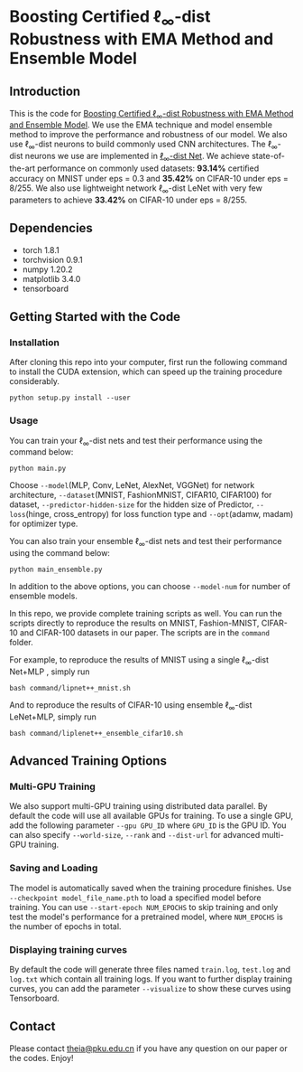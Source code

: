 # Boosting Certified $\ell_\infty$-dist Robustness with EMA Method and Ensemble Model

## Introduction

This is the code for [Boosting Certified $\ell_\infty$-dist Robustness with EMA Method and Ensemble Model](https://arxiv.org/abs/2107.00230). We use the EMA technique and model ensemble method to improve the performance and robustness of our model. We also use $\ell_\infty$-dist neurons to build commonly used CNN architectures. The $\ell_\infty$-dist neurons we use are implemented in [$\ell_\infty$-dist Net](https://github.com/zbh2047/L_inf-dist-net). We achieve state-of-the-art performance on commonly used datasets: **93.14%** certiﬁed accuracy on MNIST under eps = 0.3 and **35.42%** on CIFAR-10 under eps = 8/255. We also use lightweight network $\ell_\infty$-dist LeNet with very few parameters to achieve **33.42%** on CIFAR-10 under eps = 8/255.

## Dependencies

- torch 1.8.1
- torchvision 0.9.1
- numpy 1.20.2
- matplotlib 3.4.0
- tensorboard

## Getting Started with the Code

### Installation

After cloning this repo into your computer, first run the following command to install the CUDA extension, which can speed up the training procedure considerably.

```
python setup.py install --user
```

### Usage

You can train your $\ell_\infty$-dist nets and test their performance using the command below:
```
python main.py
```

Choose `--model`(MLP, Conv, LeNet, AlexNet, VGGNet) for network architecture, `--dataset`(MNIST, FashionMNIST, CIFAR10, CIFAR100) for dataset, `--predictor-hidden-size` for the hidden size of Predictor, `--loss`(hinge, cross_entropy) for loss function type and `--opt`(adamw, madam) for optimizer type.  

You can also train your ensemble $\ell_\infty$-dist nets and test their performance using the command below:
```
python main_ensemble.py
```

In addition to the above options, you can choose `--model-num` for number of ensemble models.  

In this repo, we provide complete training scripts as well. You can run the scripts directly to reproduce the results on MNIST, Fashion-MNIST, CIFAR-10 and CIFAR-100 datasets in our paper. The scripts are in the `command` folder.  

For example, to reproduce the results of MNIST using a single $\ell_\infty$-dist Net+MLP , simply run

```
bash command/lipnet++_mnist.sh
```

And to reproduce the results of CIFAR-10 using ensemble $\ell_\infty$-dist LeNet+MLP, simply run

```
bash command/liplenet++_ensemble_cifar10.sh
```

## Advanced Training Options

### Multi-GPU Training

We also support multi-GPU training using distributed data parallel. By default the code will use all available GPUs for training. To use a single GPU, add the following parameter `--gpu GPU_ID` where `GPU_ID` is the GPU ID. You can also specify `--world-size`, `--rank` and `--dist-url` for advanced multi-GPU training.

### Saving and Loading

The model is automatically saved when the training procedure finishes. Use `--checkpoint model_file_name.pth` to load a specified model before training. You can use `--start-epoch NUM_EPOCHS` to skip training and only test the model's performance for a pretrained model, where `NUM_EPOCHS` is the number of epochs in total.

### Displaying training curves

By default the code will generate three files named `train.log`, `test.log` and `log.txt` which contain all training logs. If you want to further display training curves, you can add the parameter `--visualize` to show these curves using Tensorboard.

## Contact

Please contact [theia@pku.edu.cn](theia@pku.edu.cn)  if you have any question on our paper or the codes. Enjoy!
